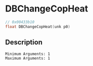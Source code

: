 # DBChangeCopHeat
```c
// 0x00433b10
float DBChangeCopHeat(unk p0)
```
## Description
```
Minimum Arguments: 1
Maximum Arguments: 1
```
